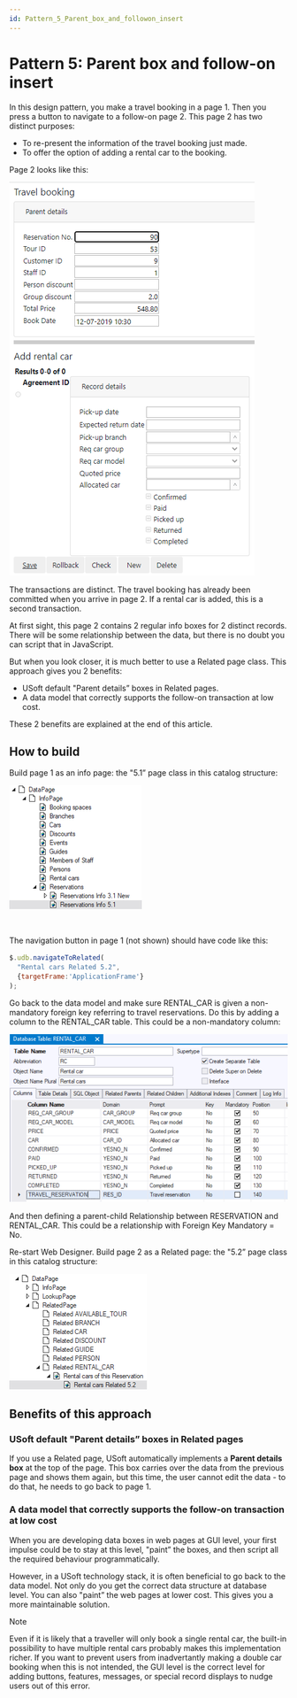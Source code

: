 ```yaml
---
id: Pattern_5_Parent_box_and_followon_insert
---
```


# Pattern 5: Parent box and follow-on insert

In this design pattern, you make a travel booking in a page 1. Then you press a button to navigate to a follow-on page 2. This page 2 has two distinct purposes:

- To re-present the information of the travel booking just made.
- To offer the option of adding a rental car to the booking.

Page 2 looks like this:

![](./assets/5fb0b8d8-4f0b-421a-934d-cff364d9baf6.png)

The transactions are distinct. The travel booking has already been committed when you arrive in page 2. If a rental car is added, this is a second transaction.

At first sight, this page 2 contains 2 regular info boxes for 2 distinct records. There will be some relationship between the data, but there is no doubt you can script that in JavaScript.

But when you look closer, it is much better to use a Related page class. This approach gives you 2 benefits:

- USoft default "Parent details” boxes in Related pages.
- A data model that correctly supports the follow-on transaction at low cost.

These 2 benefits are explained at the end of this article.

## How to build

Build page 1 as an info page: the "5.1” page class in this catalog structure:

![](./assets/96d3acbd-7432-4dca-b659-ee0e524755ee.png)

 

The navigation button in page 1 (not shown) should have code like this:

```js
$.udb.navigateToRelated(
  "Rental cars Related 5.2",
  {targetFrame:'ApplicationFrame'}
);
```

Go back to the data model and make sure RENTAL_CAR is given a non-mandatory foreign key referring to travel reservations. Do this by adding a column to the RENTAL_CAR table. This could be a non-mandatory column:

![](./assets/f4a0032f-d787-4e55-9453-a77e85b301eb.png)

And then defining a parent-child Relationship between RESERVATION and RENTAL_CAR. This could be a relationship with Foreign Key Mandatory = No.

Re-start Web Designer. Build page 2 as a Related page: the "5.2” page class in this catalog structure:

![](./assets/54690762-2d4e-42f8-8b9c-5e0c9f614c48.png)

## Benefits of this approach

### USoft default "Parent details” boxes in Related pages

If you use a Related page, USoft automatically implements a **Parent details box** at the top of the page. This box carries over the data from the previous page and shows them again, but this time, the user cannot edit the data - to do that, he needs to go back to page 1.

### A data model that correctly supports the follow-on transaction at low cost

When you are developing data boxes in web pages at GUI level, your first impulse could be to stay at this level, "paint” the boxes, and then script all the required behaviour programmatically.

However, in a USoft technology stack, it is often beneficial to go back to the data model. Not only do you get the correct data structure at database level. You can also "paint” the web pages at lower cost. This gives you a more maintainable solution.

> [!NOTE]
> Even if it is likely that a traveller will only book a single rental car, the built-in possibility to have multiple rental cars probably makes this implementation richer. If you want to prevent users from inadvertantly making a double car booking when this is not intended, the GUI level is the correct level for adding buttons, features, messages, or special record displays to nudge users out of this error.